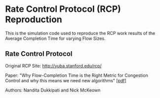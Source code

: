 # Rate Control Protocol (RCP) Reproduction

This is the simulation code used to reproduce the RCP work results of the Average Completion Time for varying Flow Sizes.

## Rate Control Protocol

Original RCP Site: http://yuba.stanford.edu/rcp/

Paper: "Why Flow-Completion Time is the Right Metric for Congestion Control and why this means we need new algorithms" [\[pdf\]][paper]

Authors: Nandita Dukkipati and Nick McKeown

[paper]: http://yuba.stanford.edu/techreports/TR05-HPNG-112102.pdf

